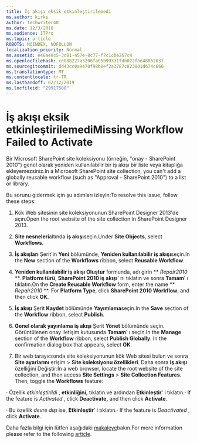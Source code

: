 ```yaml
---
title: İş akışı eksik etkinleştirilemedi
ms.author: kirks
author: Techwriter40
ms.date: 12/3/2018
ms.audience: ITPro
ms.topic: article
ROBOTS: NOINDEX, NOFOLLOW
localization_priority: Normal
ms.assetid: e46ae8c5-3d81-457e-8c77-f7c1cbe267c4
ms.openlocfilehash: ce088227a3206fa05b99331fdb022fbe4886203f
ms.sourcegitcommit: dd43cc0a9470f98b8ef2a3787c823801d674c666
ms.translationtype: MT
ms.contentlocale: tr-TR
ms.lasthandoff: 02/12/2019
ms.locfileid: "29917588"
---
```

# <a name="missing-workflow-failed-to-activate"></a><span data-ttu-id="7c6b0-102">İş akışı eksik etkinleştirilemedi</span><span class="sxs-lookup"><span data-stu-id="7c6b0-102">Missing Workflow Failed to Activate</span></span>

<span data-ttu-id="7c6b0-103">Bir Microsoft SharePoint site koleksiyonu (örneğin, "onay - SharePoint 2010") genel olarak yeniden kullanılabilir bir iş akışı bir liste veya kitaplığa ekleyemezsiniz.</span><span class="sxs-lookup"><span data-stu-id="7c6b0-103">In a Microsoft SharePoint site collection, you can't add a globally reusable workflow (such as "Approval - SharePoint 2010") to a list or library.</span></span>
  
<span data-ttu-id="7c6b0-104">Bu sorunu gidermek için şu adımları izleyin:</span><span class="sxs-lookup"><span data-stu-id="7c6b0-104">To resolve this issue, follow these steps:</span></span> 
  
1. <span data-ttu-id="7c6b0-105">Kök Web sitesinin site koleksiyonunun SharePoint Designer 2013'de açın.</span><span class="sxs-lookup"><span data-stu-id="7c6b0-105">Open the root website of the site collection in SharePoint Designer 2013.</span></span>
  
2. <span data-ttu-id="7c6b0-106">**Site nesneleri**altında **iş akışı**seçin.</span><span class="sxs-lookup"><span data-stu-id="7c6b0-106">Under **Site Objects**, select **Workflows**.</span></span> 
  
3. <span data-ttu-id="7c6b0-107">**İş akışları** Şerit'in **Yeni** bölümünde, **Yeniden kullanılabilir iş akışı**seçin.</span><span class="sxs-lookup"><span data-stu-id="7c6b0-107">In the **New** section of the **Workflows** ribbon, select **Reusable Workflow**.</span></span> 
  
4. <span data-ttu-id="7c6b0-p101">**Yeniden kullanılabilir iş akışı Oluştur** formunda, adı girin \*\* *Repair2010* \*\*. **Platform türü**, **SharePoint 2010 iş akışı**' nı tıklatın ve sonra **Tamam**' ı tıklatın.</span><span class="sxs-lookup"><span data-stu-id="7c6b0-p101">On the **Create Reusable Workflow** form, enter the name \*\* *Repair2010* \*\*. For **Platform Type**, click **SharePoint 2010 Workflow**, and then click **OK**.</span></span> 
  
1. <span data-ttu-id="7c6b0-110">**İş akışı** Şerit **Kaydet** bölümünde **Yayımlama**seçin.</span><span class="sxs-lookup"><span data-stu-id="7c6b0-110">In the **Save** section of the **Workflow** ribbon, select **Publish**.</span></span> 
  
2. <span data-ttu-id="7c6b0-p102">**Genel olarak yayınlama** **iş akışı** Şerit **Yönet** bölümünde seçin. Görüntülenen onay iletişim kutusunda **Tamam**' ı seçin.</span><span class="sxs-lookup"><span data-stu-id="7c6b0-p102">In the **Manage** section of the **Workflow** ribbon, select **Publish Globally**. In the confirmation dialog box that appears, select **OK**.</span></span> 
  
3. <span data-ttu-id="7c6b0-p103">Bir web tarayıcısında site koleksiyonunun kök Web sitesi bulun ve sonra **Site ayarlarını** erişim \> **Site koleksiyonu özellikleri**. Daha sonra **iş akışı** özelliğini Değiştir:</span><span class="sxs-lookup"><span data-stu-id="7c6b0-p103">In a web browser, locate the root website of the site collection, and then access **Site Settings** \> **Site Collection Features**. Then, toggle the **Workflows** feature:</span></span> 
  
<span data-ttu-id="7c6b0-115">· Özellik *etkinleştirildi* , **etkinliğini,** tıklatın ve ardından **Etkinleştir**' i tıklatın.</span><span class="sxs-lookup"><span data-stu-id="7c6b0-115">· If the feature is  *Activated*  , click **Deactivate,** and then click **Activate**.</span></span> 
  
<span data-ttu-id="7c6b0-116">· Bu özellik *devre dışı* ise, **Etkinleştir**' i tıklatın.</span><span class="sxs-lookup"><span data-stu-id="7c6b0-116">· If the feature is  *Deactivated*  , click **Activate**.</span></span> 
  
<span data-ttu-id="7c6b0-117">Daha fazla bilgi için lütfen aşağıdaki [makaleye](https://go.microsoft.com/fwlink/?linkid=2047770&amp;clcid=0x409)bakın.</span><span class="sxs-lookup"><span data-stu-id="7c6b0-117">For more information please refer to the following [article](https://go.microsoft.com/fwlink/?linkid=2047770&amp;clcid=0x409).</span></span>
  

